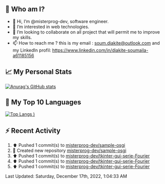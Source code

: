 ## **🔎 Who am I?**
- 👋 Hi, I’m @misterprog-dev, software engineer.
- 👀 I’m interested in web technologies.
- 💞️ I’m looking to collaborate on all project that will permit me to improve my skills.
- 📫 How to reach me ? this is my email : soum.diakite@outlook.com and my LinkedIn profil: https://www.linkedin.com/in/diakite-soumaila-a61185156


## **📈 My Personal Stats**
[![Anurag's GitHub stats](https://github-readme-stats.vercel.app/api?username=misterprog-dev&count_private=true&show_icons=true)](https://github.com/anuraghazra/github-readme-stats)

## **📣 My Top 10 Languages**
[![Top Langs](https://github-readme-stats.vercel.app/api/top-langs/?username=misterprog-dev&langs_count=10&layout=compact&hide=html,css&hide_title=true&&&show_icons=true)
)](https://github.com/anuraghazra/github-readme-stats)

## **⚡ Recent Activity**
<!--RECENT_ACTIVITY:start-->
1. ⬆️ Pushed 1 commit(s) to [misterprog-dev/sample-osgi](https://github.com/misterprog-dev/sample-osgi)
2. 📔 Created new repository [misterprog-dev/sample-osgi](https://github.com/misterprog-dev/sample-osgi)
3. ⬆️ Pushed 1 commit(s) to [misterprog-dev/tkinter-gui-serie-Fourier](https://github.com/misterprog-dev/tkinter-gui-serie-Fourier)
4. ⬆️ Pushed 1 commit(s) to [misterprog-dev/tkinter-gui-serie-Fourier](https://github.com/misterprog-dev/tkinter-gui-serie-Fourier)
5. ⬆️ Pushed 1 commit(s) to [misterprog-dev/tkinter-gui-serie-Fourier](https://github.com/misterprog-dev/tkinter-gui-serie-Fourier)
<!--RECENT_ACTIVITY:end-->
<!--RECENT_ACTIVITY:last_update-->
Last Updated: Saturday, December 17th, 2022, 1:04:33 AM
<!--RECENT_ACTIVITY:last_update_end-->

<!---
misterprog-dev/misterprog-dev is a ✨ special ✨ repository because its `README.md` (this file) appears on your GitHub profile.
You can click the Preview link to take a look at your changes.
--->


